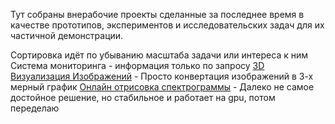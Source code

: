Тут собраны внерабочие проекты сделанные за последнее время в качестве прототипов, экспериментов и исследовательских задач для их частичной демонстрации.

Сортировка идёт по убыванию масштаба задачи или интереса к ним
Система мониторинга - информация только по запросу
[3D Визуализация Изображений](https://github.com/Veretion/3d-image-visualization) - Просто конвертация изображений в 3-х мерный график
[Онлайн отрисовка спектрограммы](https://github.com/Veretion/DS-Sandbox/tree/main/spectro) - Далеко не самое достойное решение, но стабильное и работает на gpu, потом переделаю







